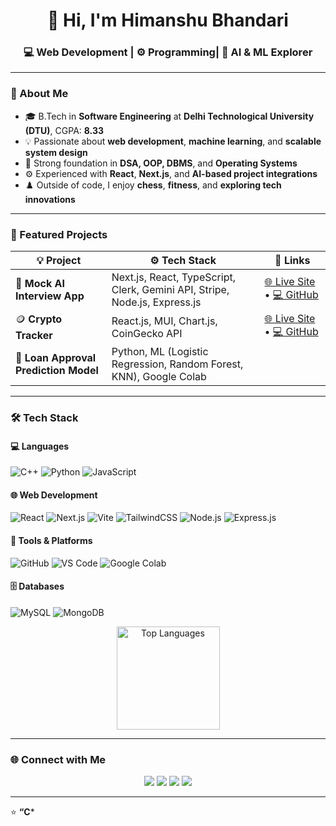 <h1 align="center">👋 Hi, I'm Himanshu Bhandari</h1>
<h3 align="center">💻 Web Development | ⚙️ Programming| 🤖 AI & ML Explorer </h3>

---

### 🧠 About Me
- 🎓 B.Tech in **Software Engineering** at **Delhi Technological University (DTU)**, CGPA: **8.33**
- 💡 Passionate about **web development**, **machine learning**, and **scalable system design**
- 🧩 Strong foundation in **DSA, OOP, DBMS**, and **Operating Systems**
- ⚙️ Experienced with **React**, **Next.js**, and **AI-based project integrations**
- ♟️ Outside of code, I enjoy **chess**, **fitness**, and **exploring tech innovations**

---

### 🚀 Featured Projects

| 💡 Project | ⚙️ Tech Stack | 🔗 Links |
|-------------|---------------|----------|
| 🤖 **Mock AI Interview App** | Next.js, React, TypeScript, Clerk, Gemini API, Stripe, Node.js, Express.js | [🌐 Live Site](https://mock-interview-ai.vercel.app/sign-in) • [💻 GitHub](https://github.com/bhandari2003/Mock-AI-Interview) |
| 🪙 **Crypto Tracker** | React.js, MUI, Chart.js, CoinGecko API | [🌐 Live Site](https://kryptotracking.netlify.app/) • [💻 GitHub](https://github.com/bhandari2003/Crypto-Tracker) |
| 🧮 **Loan Approval Prediction Model** | Python, ML (Logistic Regression, Random Forest, KNN), Google Colab | |

---

### 🛠️ Tech Stack

#### 💻 Languages
![C++](https://img.shields.io/badge/C++-00599C?style=for-the-badge&logo=cplusplus&logoColor=white)
![Python](https://img.shields.io/badge/Python-3776AB?style=for-the-badge&logo=python&logoColor=white)
![JavaScript](https://img.shields.io/badge/JavaScript-F7E017?style=for-the-badge&logo=javascript&logoColor=black)

#### 🌐 Web Development
![React](https://img.shields.io/badge/React-20232A?style=for-the-badge&logo=react&logoColor=61DAFB)
![Next.js](https://img.shields.io/badge/Next.js-000000?style=for-the-badge&logo=nextdotjs&logoColor=white)
![Vite](https://img.shields.io/badge/Vite-646CFF?style=for-the-badge&logo=vite&logoColor=white)
![TailwindCSS](https://img.shields.io/badge/Tailwind_CSS-38B2AC?style=for-the-badge&logo=tailwind-css&logoColor=white)
![Node.js](https://img.shields.io/badge/Node.js-339933?style=for-the-badge&logo=nodedotjs&logoColor=white)
![Express.js](https://img.shields.io/badge/Express.js-000000?style=for-the-badge&logo=express&logoColor=white)

#### 🧰 Tools & Platforms
![GitHub](https://img.shields.io/badge/GitHub-171515?style=for-the-badge&logo=github&logoColor=white)
![VS Code](https://img.shields.io/badge/VS_Code-0078D4?style=for-the-badge&logo=visualstudiocode&logoColor=white)
![Google Colab](https://img.shields.io/badge/Google_Colab-F9AB00?style=for-the-badge&logo=googlecolab&logoColor=white)

#### 🗄️ Databases
![MySQL](https://img.shields.io/badge/MySQL-005C84?style=for-the-badge&logo=mysql&logoColor=white)
![MongoDB](https://img.shields.io/badge/MongoDB-4EA94B?style=for-the-badge&logo=mongodb&logoColor=white)

<p align="center">
  <img src="https://github-readme-stats.vercel.app/api/top-langs/?username=bhandari2003&layout=compact&theme=radical" alt="Top Languages" height="165" />
</p>

---

### 🌐 Connect with Me
<p align="center">
  <a href="mailto:bhandarihimanshu454@gmail.com"><img src="https://img.shields.io/badge/Gmail-D14836?style=for-the-badge&logo=gmail&logoColor=white"/></a>
  <a href="https://www.linkedin.com/in/himanshu-bhandari-885932225/"><img src="https://img.shields.io/badge/LinkedIn-0077B5?style=for-the-badge&logo=linkedin&logoColor=white"/></a>
  <a href="https://github.com/bhandari2003"><img src="https://img.shields.io/badge/GitHub-171515?style=for-the-badge&logo=github&logoColor=white"/></a>
  <a href="https://leetcode.com/u/bhandari_himanshu/"><img src="https://img.shields.io/badge/LeetCode-FFA116?style=for-the-badge&logo=leetcode&logoColor=white"/></a>
</p>

---

⭐ **“C***
      
